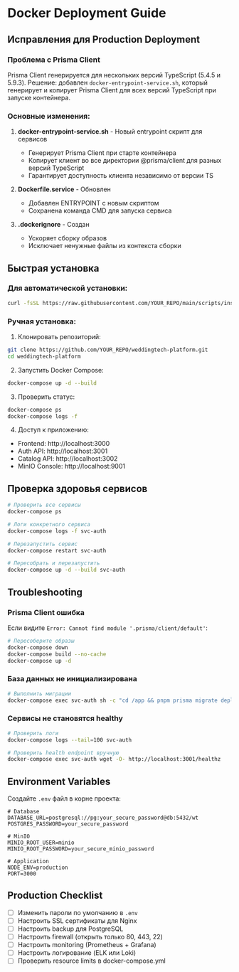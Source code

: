 # Docker Deployment Guide

## Исправления для Production Deployment

### Проблема с Prisma Client
Prisma Client генерируется для нескольких версий TypeScript (5.4.5 и 5.9.3). 
Решение: добавлен `docker-entrypoint-service.sh`, который генерирует и копирует Prisma Client для всех версий TypeScript при запуске контейнера.

### Основные изменения:

1. **docker-entrypoint-service.sh** - Новый entrypoint скрипт для сервисов
   - Генерирует Prisma Client при старте контейнера
   - Копирует клиент во все директории @prisma/client для разных версий TypeScript
   - Гарантирует доступность клиента независимо от версии TS

2. **Dockerfile.service** - Обновлен
   - Добавлен ENTRYPOINT с новым скриптом
   - Сохранена команда CMD для запуска сервиса

3. **.dockerignore** - Создан
   - Ускоряет сборку образов
   - Исключает ненужные файлы из контекста сборки

## Быстрая установка

### Для автоматической установки:

```bash
curl -fsSL https://raw.githubusercontent.com/YOUR_REPO/main/scripts/install.sh | bash
```

### Ручная установка:

1. Клонировать репозиторий:
```bash
git clone https://github.com/YOUR_REPO/weddingtech-platform.git
cd weddingtech-platform
```

2. Запустить Docker Compose:
```bash
docker-compose up -d --build
```

3. Проверить статус:
```bash
docker-compose ps
docker-compose logs -f
```

4. Доступ к приложению:
- Frontend: http://localhost:3000
- Auth API: http://localhost:3001
- Catalog API: http://localhost:3002
- MinIO Console: http://localhost:9001

## Проверка здоровья сервисов

```bash
# Проверить все сервисы
docker-compose ps

# Логи конкретного сервиса
docker-compose logs -f svc-auth

# Перезапустить сервис
docker-compose restart svc-auth

# Пересобрать и перезапустить
docker-compose up -d --build svc-auth
```

## Troubleshooting

### Prisma Client ошибка
Если видите `Error: Cannot find module '.prisma/client/default'`:
```bash
# Пересоберите образы
docker-compose down
docker-compose build --no-cache
docker-compose up -d
```

### База данных не инициализирована
```bash
# Выполнить миграции
docker-compose exec svc-auth sh -c "cd /app && pnpm prisma migrate deploy"
```

### Сервисы не становятся healthy
```bash
# Проверить логи
docker-compose logs --tail=100 svc-auth

# Проверить health endpoint вручную
docker-compose exec svc-auth wget -O- http://localhost:3001/healthz
```

## Environment Variables

Создайте `.env` файл в корне проекта:

```env
# Database
DATABASE_URL=postgresql://pg:your_secure_password@db:5432/wt
POSTGRES_PASSWORD=your_secure_password

# MinIO
MINIO_ROOT_USER=minio
MINIO_ROOT_PASSWORD=your_secure_minio_password

# Application
NODE_ENV=production
PORT=3000
```

## Production Checklist

- [ ] Изменить пароли по умолчанию в `.env`
- [ ] Настроить SSL сертификаты для Nginx
- [ ] Настроить backup для PostgreSQL
- [ ] Настроить firewall (открыть только 80, 443, 22)
- [ ] Настроить monitoring (Prometheus + Grafana)
- [ ] Настроить логирование (ELK или Loki)
- [ ] Проверить resource limits в docker-compose.yml
